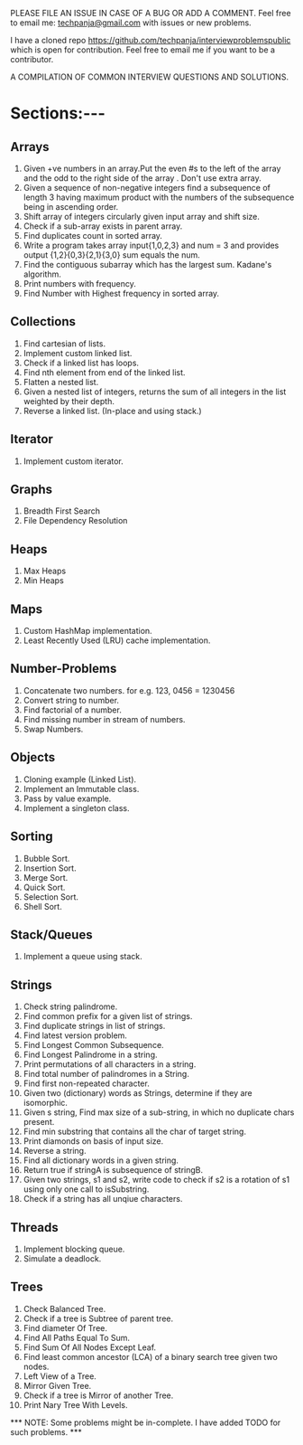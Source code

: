 PLEASE FILE AN ISSUE IN CASE OF A BUG OR ADD A COMMENT. Feel free to email me: techpanja@gmail.com with issues
or new problems.

I have a cloned repo https://github.com/techpanja/interviewproblemspublic which is open for contribution. Feel free
to email me if you want to be a contributor.

A COMPILATION OF COMMON INTERVIEW QUESTIONS AND SOLUTIONS.

Sections:---
============
Arrays
------------
1.  Given +ve numbers in an array.Put the even #s to the left of the array and the odd to the right side of
    the array . Don't use extra array.
2.  Given a sequence of non-negative integers find a subsequence of length 3 having maximum product with the
    numbers of the subsequence being in ascending order.
3.  Shift array of integers circularly given input array and shift size.
4.  Check if a sub-array exists in parent array.
5.  Find duplicates count in sorted array.
6.  Write a program takes array input{1,0,2,3} and num = 3 and provides output {1,2}{0,3}{2,1}{3,0} sum equals the num.
7.  Find the contiguous subarray which has the largest sum. Kadane's algorithm.
8.  Print numbers with frequency.
9.  Find Number with Highest frequency in sorted array.

Collections
-----------
1.  Find cartesian of lists.
2.  Implement custom linked list.
3.  Check if a linked list has loops.
4.  Find nth element from end of the linked list.
5.  Flatten a nested list.
6.  Given a nested list of integers, returns the sum of all integers in the list weighted by their depth.
7.  Reverse a linked list. (In-place and using stack.)

Iterator
--------
1.  Implement custom iterator.

Graphs
------
1.  Breadth First Search
2.  File Dependency Resolution

Heaps
-----
1.  Max Heaps
2.  Min Heaps

Maps
----
1.  Custom HashMap implementation.
2.  Least Recently Used (LRU) cache implementation.

Number-Problems
---------------
1.  Concatenate two numbers. for e.g. 123, 0456 = 1230456
2.  Convert string to number.
3.  Find factorial of a number.
4.  Find missing number in stream of numbers.
5.  Swap Numbers.

Objects
-------
1.  Cloning example (Linked List).
2.  Implement an Immutable class.
3.  Pass by value example.
4.  Implement a singleton class.

Sorting
-------
1.  Bubble Sort.
2.  Insertion Sort.
3.  Merge Sort.
4.  Quick Sort.
5.  Selection Sort.
6.  Shell Sort.

Stack/Queues
------------
1. Implement a queue using stack.

Strings
-------
1.  Check string palindrome.
2.  Find common prefix for a given list of strings.
3.  Find duplicate strings in list of strings.
4.  Find latest version problem.
5.  Find Longest Common Subsequence.
6.  Find Longest Palindrome in a string.
7.  Print permutations of all characters in a string.
8.  Find total number of palindromes in a String.
9.  Find first non-repeated character.
10. Given two (dictionary) words as Strings, determine if they are isomorphic.
11. Given s string, Find max size of a sub-string, in which no duplicate chars present.
12. Find min substring that contains all the char of target string.
13. Print diamonds on basis of input size.
14. Reverse a string.
15. Find all dictionary words in a given string.
16. Return true if stringA is subsequence of stringB.
17. Given two strings, s1 and s2, write code to check if s2 is a rotation of s1 using only one call to isSubstring.
18. Check if a string has all unqiue characters.

Threads
-------
1.  Implement blocking queue.
2.  Simulate a deadlock.

Trees
-----
1.  Check Balanced Tree.
2.  Check if a tree is Subtree of parent tree.
3.  Find diameter Of Tree.
4.  Find All Paths Equal To Sum.
5.  Find Sum Of All Nodes Except Leaf.
6.  Find least common ancestor (LCA) of a binary search tree given two nodes.
7.  Left View of a Tree.
8.  Mirror Given Tree.
9.  Check if a tree is Mirror of another Tree.
10. Print Nary Tree With Levels.

*** NOTE: Some problems might be in-complete. I have added TODO for such problems. ***

